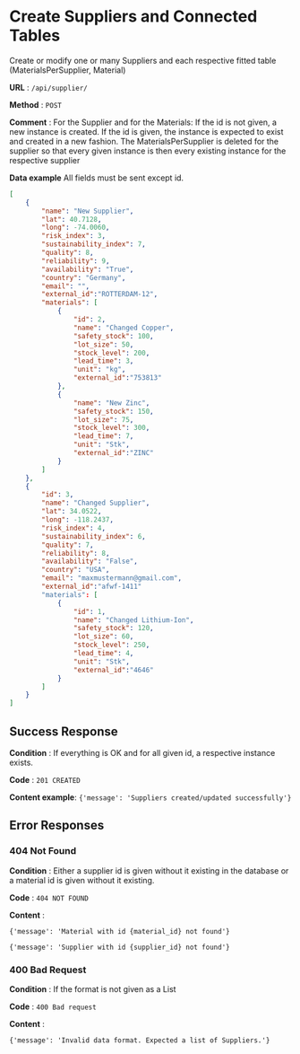 # Create Suppliers and Connected Tables

Create or modify one or many Suppliers and each respective fitted table (MaterialsPerSupplier, Material)

**URL** : `/api/supplier/`

**Method** : `POST`

**Comment** : For the Supplier and for the Materials: If the id is not given, a new instance is created. If the id is given, the instance is expected to exist and created in a new fashion. The MaterialsPerSupplier is deleted for the supplier so that every given instance is then every existing instance for the respective supplier

**Data example** All fields must be sent except id.

```json
[
    {
        "name": "New Supplier",
        "lat": 40.7128,
        "long": -74.0060,
        "risk_index": 3,
        "sustainability_index": 7,
        "quality": 8,
        "reliability": 9,
        "availability": "True",
        "country": "Germany",
        "email": "",
        "external_id":"ROTTERDAM-12",
        "materials": [
            {
                "id": 2,
                "name": "Changed Copper",
                "safety_stock": 100,
                "lot_size": 50,
                "stock_level": 200,
                "lead_time": 3,
                "unit": "kg",
                "external_id":"753813"   
            },
            {
                "name": "New Zinc",
                "safety_stock": 150,
                "lot_size": 75,
                "stock_level": 300,
                "lead_time": 7,
                "unit": "Stk",
                "external_id":"ZINC"
            }
        ]
    },
    {
        "id": 3,
        "name": "Changed Supplier",
        "lat": 34.0522,
        "long": -118.2437,
        "risk_index": 4,
        "sustainability_index": 6,
        "quality": 7,
        "reliability": 8,
        "availability": "False",
        "country": "USA",
        "email": "maxmustermann@gmail.com",
        "external_id":"afwf-1411"
        "materials": [
            {
                "id": 1,
                "name": "Changed Lithium-Ion",
                "safety_stock": 120,
                "lot_size": 60,
                "stock_level": 250,
                "lead_time": 4,
                "unit": "Stk",
                "external_id":"4646"
            }
        ]
    }
]
```

## Success Response

**Condition** : If everything is OK and for all given id, a respective instance exists.

**Code** : `201 CREATED`

**Content example**: `{'message': 'Suppliers created/updated successfully'}`

## Error Responses

### 404 Not Found

**Condition** : Either a supplier id is given without it existing in the database or a material id is given without it existing.

**Code** : `404 NOT FOUND`

**Content** : 

`{'message': 'Material with id {material_id} not found'}`

`{'message': 'Supplier with id {supplier_id} not found'}`

### 400 Bad Request

**Condition** : If the format is not given as a List

**Code** : `400 Bad request`

**Content** : 

`{'message': 'Invalid data format. Expected a list of Suppliers.'}`


